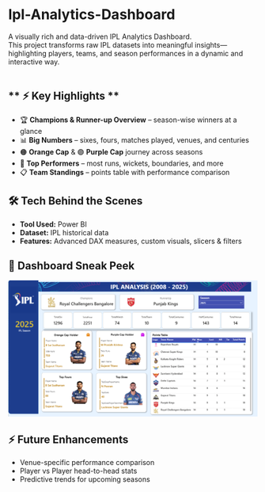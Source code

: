 # Ipl-Analytics-Dashboard

A visually rich and data-driven IPL Analytics Dashboard.  
This project transforms raw IPL datasets into meaningful insights—highlighting players, teams, and season performances in a dynamic and interactive way.  
<br>

** ⚡ Key Highlights **
 --------------------------
- 🏆 **Champions & Runner-up Overview** – season-wise winners at a glance  
- 📊 **Big Numbers** – sixes, fours, matches played, venues, and centuries  
- 🟠 **Orange Cap** & 🟣 **Purple Cap** journey across seasons  
- 🥇 **Top Performers** – most runs, wickets, boundaries, and more  
- 📋 **Team Standings** – points table with performance comparison  


## 🛠️ Tech Behind the Scenes  
- **Tool Used:** Power BI  
- **Dataset:** IPL historical data  
- **Features:** Advanced DAX measures, custom visuals, slicers & filters


## 🌟 Dashboard Sneak Peek  
![Dashboard Screenshot](https://github.com/ChaitraliM97/ipl-analytics-dashboard/blob/main/IPL_Dashboard.png)  


## ⚡ Future Enhancements  
-  Venue-specific performance comparison  
-  Player vs Player head-to-head stats  
-  Predictive trends for upcoming seasons  
